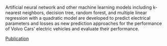 Artificial neural network and other machine learning models including k-nearest neighbors, decision tree, random forest, and multiple linear regression with a quadratic model are developed to predict electrical parameters and losses as new prediction approaches for the performance of Volvo Cars’ electric vehicles and evaluate their performance.

[Publication](https://www.diva-portal.org/smash/record.jsf?pid=diva2%3A1789150&dswid=1220)
